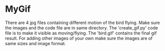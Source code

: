 # MyGif

There are 4 jpg files containing different motion of the bird flying. 
Make sure the images and the code file are in same directory.
The 'create_gif.py' code file is to make it visible as moving/flying. 
The 'bird.gif' contains the final gif result.
For adding other images of your own make sure the images are of same sizes and image format.

